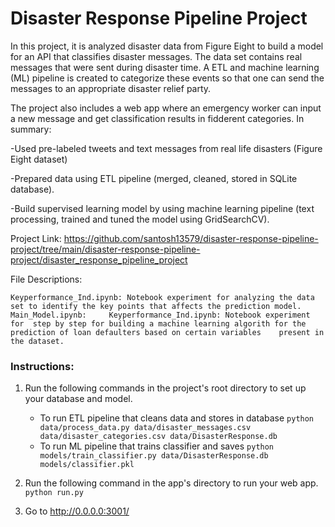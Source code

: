 # Disaster Response Pipeline Project
In this project, it is analyzed disaster data from Figure Eight to build a model for an API that classifies disaster messages. The data set contains real messages that were sent during disaster time. A ETL and machine learning (ML) pipeline is created to categorize these events so that one can send the messages to an appropriate disaster relief party.

The project also includes a web app where an emergency worker can input a new message and get classification results in fidderent categories. In summary:

-Used pre-labeled tweets and text messages from real life disasters (Figure Eight dataset)

-Prepared data using ETL pipeline (merged, cleaned, stored in SQLite database).

-Build supervised learning model by using machine learning pipeline (text processing, trained and tuned
the model using GridSearchCV).

Project Link: https://github.com/santosh13579/disaster-response-pipeline-project/tree/main/disaster-response-pipeline-project/disaster_response_pipeline_project

File Descriptions:

    Keyperformance_Ind.ipynb: Notebook experiment for analyzing the data set to identify the key points that affects the prediction model. 
    Main_Model.ipynb:     Keyperformance_Ind.ipynb: Notebook experiment for  step by step for building a machine learning algorith for the prediction of loan defaulters based on certain variables    present in the dataset.

  


### Instructions:
1. Run the following commands in the project's root directory to set up your database and model.

    - To run ETL pipeline that cleans data and stores in database
        `python data/process_data.py data/disaster_messages.csv data/disaster_categories.csv data/DisasterResponse.db`
    - To run ML pipeline that trains classifier and saves
        `python models/train_classifier.py data/DisasterResponse.db models/classifier.pkl`

2. Run the following command in the app's directory to run your web app.
    `python run.py`

3. Go to http://0.0.0.0:3001/
